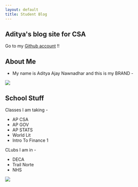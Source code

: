 ```yaml
---
layout: default
title: Student Blog
---
```


## Aditya's blog site for CSA

Go to my [Github account](https://github.com/Firestorm0986) !!

## About Me
- My name is Aditya Ajay Nawnadhar and this is my BRAND - 

<img src="{{site.baseurl}}/images/mybrand.png">

## School Stuff 

Classes I am taking - 
- AP CSA
- AP GOV
- AP STATS
- World Lit
- Intro To Finance 1

CLubs I am in - 
- DECA
- Trail Norte
- NHS


<img src="{{site.baseurl}}/images/underhat.png" style="position: absolute; animation: float 5s infinite;">
<style>
@keyframes float {
    0%, 100% {
        transform: translateY(0);
    }
    50% {
        transform: translateY(-10px);
    }
}
</style>